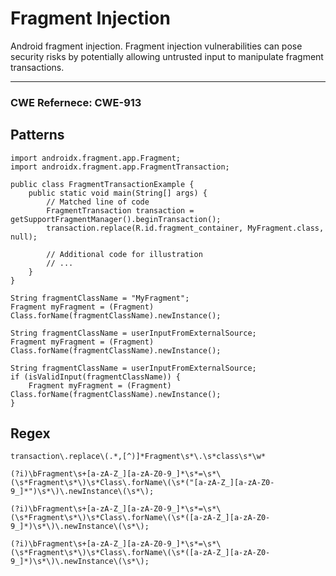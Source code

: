# Fragment Injection

Android fragment injection. Fragment injection vulnerabilities can pose security risks by potentially allowing untrusted
input to manipulate fragment transactions.

---

### CWE Refernece: CWE-913

## Patterns

```
import androidx.fragment.app.Fragment;
import androidx.fragment.app.FragmentTransaction;

public class FragmentTransactionExample {
    public static void main(String[] args) {
        // Matched line of code
        FragmentTransaction transaction = getSupportFragmentManager().beginTransaction();
        transaction.replace(R.id.fragment_container, MyFragment.class, null);

        // Additional code for illustration
        // ...
    }
}
```

```
String fragmentClassName = "MyFragment";
Fragment myFragment = (Fragment) Class.forName(fragmentClassName).newInstance();
```

```
String fragmentClassName = userInputFromExternalSource;
Fragment myFragment = (Fragment) Class.forName(fragmentClassName).newInstance();
```

```
String fragmentClassName = userInputFromExternalSource;
if (isValidInput(fragmentClassName)) {
    Fragment myFragment = (Fragment) Class.forName(fragmentClassName).newInstance();
}
```

## Regex

```
transaction\.replace\(.*,[^)]*Fragment\s*\.\s*class\s*\w*
```

```
(?i)\bFragment\s+[a-zA-Z_][a-zA-Z0-9_]*\s*=\s*\(\s*Fragment\s*\)\s*Class\.forName\(\s*("[a-zA-Z_][a-zA-Z0-9_]*")\s*\)\.newInstance\(\s*\);
```

```
(?i)\bFragment\s+[a-zA-Z_][a-zA-Z0-9_]*\s*=\s*\(\s*Fragment\s*\)\s*Class\.forName\(\s*([a-zA-Z_][a-zA-Z0-9_]*)\s*\)\.newInstance\(\s*\);
```

```
(?i)\bFragment\s+[a-zA-Z_][a-zA-Z0-9_]*\s*=\s*\(\s*Fragment\s*\)\s*Class\.forName\(\s*([a-zA-Z_][a-zA-Z0-9_]*)\s*\)\.newInstance\(\s*\);
```